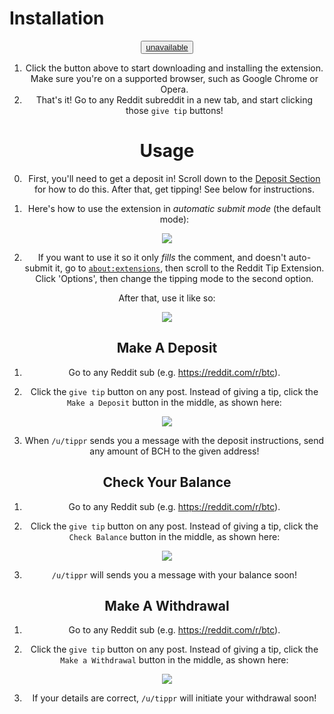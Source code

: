 # Installation
<center>
<button onclick="startInstall">
    <a href="">unavailable</a>
</button>

1. Click the button above to start downloading and installing the extension. Make sure you're on a supported browser, such as Google Chrome or Opera.
2. That's it! Go to any Reddit subreddit in a new tab, and start clicking those `give tip` buttons!

# Usage 
0. First, you'll need to get a deposit in! Scroll down to the [Deposit Section](#make-a-deposit) for how to do this. After that, get tipping! See below for instructions.

1. Here's how to use the extension in _automatic submit mode_ (the default mode):
<center><img src="https://mooncryption.github.io/reddit-tip-extension/marketing/gif-1a.gif"/></center>

2. If you want to use it so it only _fills_ the comment, and doesn't auto-submit it, go to [`about:extensions`](about:extensions), then scroll to the Reddit Tip Extension. Click 'Options', then change the tipping mode to the second option.

After that, use it like so:
<center><img src="https://mooncryption.github.io/reddit-tip-extension/marketing/gif-1b.gif"/></center>

## Make A Deposit
1. Go to any Reddit sub (e.g. https://reddit.com/r/btc).

2. Click the `give tip` button on any post. Instead of giving a tip, click the `Make a Deposit` button in the middle, as shown here:
<center><img src="https://mooncryption.github.io/reddit-tip-extension/marketing/deposit.gif"/></center>

3. When `/u/tippr` sends you a message with the deposit instructions, send any amount of BCH to the given address!

## Check Your Balance
1. Go to any Reddit sub (e.g. https://reddit.com/r/btc).

2. Click the `give tip` button on any post. Instead of giving a tip, click the `Check Balance` button in the middle, as shown here:
<center><img src="https://mooncryption.github.io/reddit-tip-extension/marketing/balance.gif"/></center>

3. `/u/tippr` will sends you a message with your balance soon!

## Make A Withdrawal
1. Go to any Reddit sub (e.g. https://reddit.com/r/btc).

2. Click the `give tip` button on any post. Instead of giving a tip, click the `Make a Withdrawal` button in the middle, as shown here:
<center><img src="https://mooncryption.github.io/reddit-tip-extension/marketing/withdraw.gif"/></center>

3. If your details are correct, `/u/tippr` will initiate your withdrawal soon!